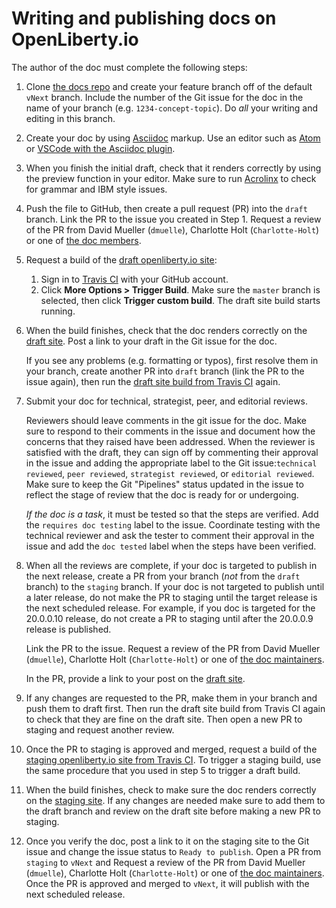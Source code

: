 
# Writing and publishing docs on OpenLiberty.io 

The author of the doc must complete the following steps:
  
1. Clone [the docs repo](https://github.com/OpenLiberty/docs) and create your feature branch off of the default `vNext` branch. Include the number of the Git issue for the doc in the name of your branch (e.g. `1234-concept-topic`). Do _all_ your writing and editing in this branch.

2. Create your doc by using [Asciidoc](https://asciidoctor.org/docs/asciidoc-syntax-quick-reference/) markup. Use an editor such as [Atom](https://atom.io/) or [VSCode with the Asciidoc plugin](https://marketplace.visualstudio.com/items?itemName=joaompinto.asciidoctor-vscode).

3. When you finish the initial draft, check that it renders correctly by using the preview function in your editor. Make sure to run [Acrolinx](https://www.acrolinx.com/) to check for grammar and IBM style issues. 

4. Push the file to GitHub, then create a pull request (PR) into the `draft` branch. Link the PR to the issue you created in Step 1. Request a review of the PR from David Mueller (`dmuelle`), Charlotte Holt (`Charlotte-Holt`) or one of [the doc members](https://github.com/orgs/OpenLiberty/teams/docs-members).

5. Request a build of the [draft openliberty.io site](https://draft-openlibertyio.mybluemix.net/docs/):
    1. Sign in to [Travis CI](https://travis-ci.com/github/OpenLiberty/openliberty.io) with your GitHub account.
    2. Click **More Options > Trigger Build**. Make sure the `master` branch is selected, then click **Trigger custom build**. The draft site build starts running.
            

6. When the build finishes, check that the doc renders correctly on the [draft site](https://draft-openlibertyio.mybluemix.net/docs/). Post a link to your draft in the Git issue for the doc.

    If you see any problems (e.g. formatting or typos), first resolve them in your branch, create another PR into `draft` branch (link the PR to the issue again), then run the [draft site build from Travis CI](https://travis-ci.com/github/OpenLiberty/openliberty.io) again.

7. Submit your doc for technical, strategist, peer, and editorial reviews. 

   Reviewers should leave comments in the git issue for the doc. Make sure to respond to their comments in the issue and document how the concerns that they raised have been addressed. When the reviewer is satisfied with the draft, they can sign off by commenting their approval in the issue and adding the appropriate label to the Git issue:`technical reviewed`, `peer reviewed`, `strategist reviewed`, or `editorial reviewed`. Make sure to keep the Git "Pipelines" status updated in the issue to reflect the stage of review that the doc is ready for or undergoing.

   _If the doc is a task_, it must be tested so that the steps are verified. Add the `requires doc testing` label to the issue. Coordinate testing with the technical reviewer and ask the tester to comment their approval in the issue and add the `doc tested` label when the steps have been verified.

8. When all the reviews are complete, if your doc is targeted to publish in the next release, create a PR from your branch (_not_ from the `draft` branch) to the `staging` branch. If your doc is not targeted to publish until a later release, do not make the PR to staging until the target release is the next scheduled release. For example, if you doc is targeted for the 20.0.0.10 release, do not create a PR to staging until after the 20.0.0.9 release is published.

   Link the PR to the issue. Request a review of the PR from David Mueller (`dmuelle`), Charlotte Holt (`Charlotte-Holt`) or one of [the doc maintainers](https://github.com/orgs/OpenLiberty/teams/docs-maintainers/members).

   In the PR, provide a link to your post on the [draft site](https://draft-openlibertyio.mybluemix.net/docs/).
   
9. If any changes are requested to the PR, make them in your branch and push them to draft first. Then run the draft site build from Travis CI again to check that they are fine on the draft site. Then open a new PR to staging and request another review.

10. Once the PR to staging is approved and merged, request a build of the [staging openliberty.io site from Travis CI](https://travis-ci.com/github/OpenLiberty/openliberty.io). To trigger a staging build, use the same procedure that you used in step 5 to trigger a draft build.

11. When the build finishes, check to make sure the doc renders correctly on the [staging site](https://staging-openlibertyio.mybluemix.net/docs/). If any changes are needed make sure to add them to the draft branch and review on the draft site before making a new PR to staging.

12. Once you verify the doc, post a link to it on the staging site to the Git issue and change the issue status to `Ready to publish`.  Open a PR from `staging` to `vNext` and Request a review of the PR from David Mueller (`dmuelle`), Charlotte Holt (`Charlotte-Holt`) or one of [the doc maintainers](https://github.com/orgs/OpenLiberty/teams/docs-maintainers/members). Once the PR is approved and merged to `vNext`, it will publish with the next scheduled release.



